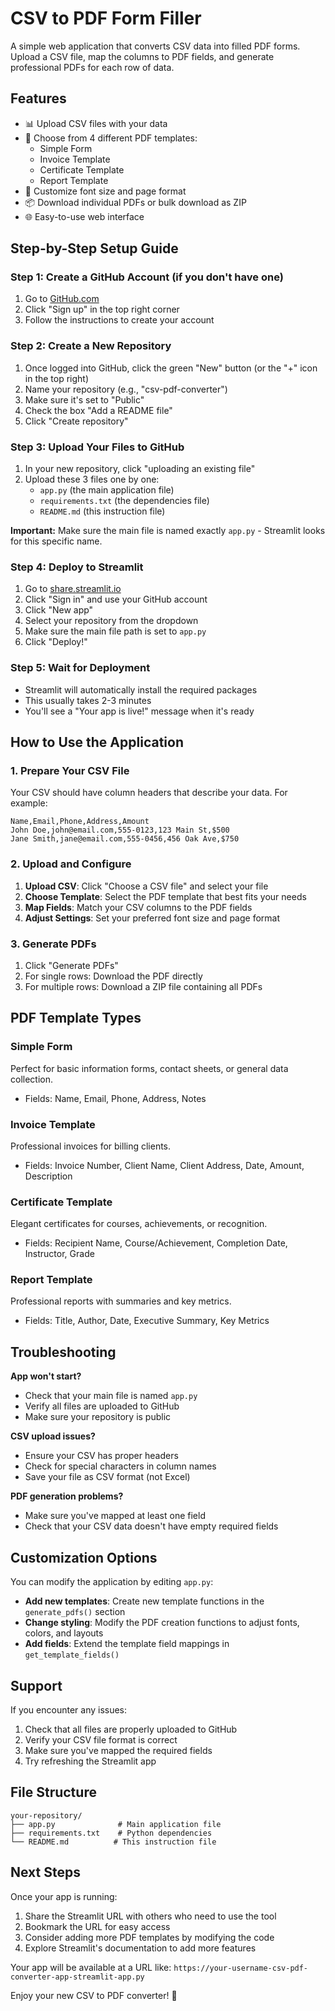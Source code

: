 # CSV to PDF Form Filler

A simple web application that converts CSV data into filled PDF forms. Upload a CSV file, map the columns to PDF fields, and generate professional PDFs for each row of data.

## Features

- 📊 Upload CSV files with your data
- 📄 Choose from 4 different PDF templates:
  - Simple Form
  - Invoice Template
  - Certificate Template
  - Report Template
- 🎨 Customize font size and page format
- 📦 Download individual PDFs or bulk download as ZIP
- 🌐 Easy-to-use web interface

## Step-by-Step Setup Guide

### Step 1: Create a GitHub Account (if you don't have one)

1. Go to [GitHub.com](https://github.com)
2. Click "Sign up" in the top right corner
3. Follow the instructions to create your account

### Step 2: Create a New Repository

1. Once logged into GitHub, click the green "New" button (or the "+" icon in the top right)
2. Name your repository (e.g., "csv-pdf-converter")
3. Make sure it's set to "Public"
4. Check the box "Add a README file"
5. Click "Create repository"

### Step 3: Upload Your Files to GitHub

1. In your new repository, click "uploading an existing file"
2. Upload these 3 files one by one:
   - `app.py` (the main application file)
   - `requirements.txt` (the dependencies file)
   - `README.md` (this instruction file)

**Important:** Make sure the main file is named exactly `app.py` - Streamlit looks for this specific name.

### Step 4: Deploy to Streamlit

1. Go to [share.streamlit.io](https://share.streamlit.io)
2. Click "Sign in" and use your GitHub account
3. Click "New app"
4. Select your repository from the dropdown
5. Make sure the main file path is set to `app.py`
6. Click "Deploy!"

### Step 5: Wait for Deployment

- Streamlit will automatically install the required packages
- This usually takes 2-3 minutes
- You'll see a "Your app is live!" message when it's ready

## How to Use the Application

### 1. Prepare Your CSV File

Your CSV should have column headers that describe your data. For example:

```csv
Name,Email,Phone,Address,Amount
John Doe,john@email.com,555-0123,123 Main St,$500
Jane Smith,jane@email.com,555-0456,456 Oak Ave,$750
```

### 2. Upload and Configure

1. **Upload CSV**: Click "Choose a CSV file" and select your file
2. **Choose Template**: Select the PDF template that best fits your needs
3. **Map Fields**: Match your CSV columns to the PDF fields
4. **Adjust Settings**: Set your preferred font size and page format

### 3. Generate PDFs

1. Click "Generate PDFs"
2. For single rows: Download the PDF directly
3. For multiple rows: Download a ZIP file containing all PDFs

## PDF Template Types

### Simple Form
Perfect for basic information forms, contact sheets, or general data collection.
- Fields: Name, Email, Phone, Address, Notes

### Invoice Template
Professional invoices for billing clients.
- Fields: Invoice Number, Client Name, Client Address, Date, Amount, Description

### Certificate Template
Elegant certificates for courses, achievements, or recognition.
- Fields: Recipient Name, Course/Achievement, Completion Date, Instructor, Grade

### Report Template
Professional reports with summaries and key metrics.
- Fields: Title, Author, Date, Executive Summary, Key Metrics

## Troubleshooting

**App won't start?**
- Check that your main file is named `app.py`
- Verify all files are uploaded to GitHub
- Make sure your repository is public

**CSV upload issues?**
- Ensure your CSV has proper headers
- Check for special characters in column names
- Save your file as CSV format (not Excel)

**PDF generation problems?**
- Make sure you've mapped at least one field
- Check that your CSV data doesn't have empty required fields

## Customization Options

You can modify the application by editing `app.py`:

- **Add new templates**: Create new template functions in the `generate_pdfs()` section
- **Change styling**: Modify the PDF creation functions to adjust fonts, colors, and layouts
- **Add fields**: Extend the template field mappings in `get_template_fields()`

## Support

If you encounter any issues:

1. Check that all files are properly uploaded to GitHub
2. Verify your CSV file format is correct
3. Make sure you've mapped the required fields
4. Try refreshing the Streamlit app

## File Structure

```
your-repository/
├── app.py              # Main application file
├── requirements.txt    # Python dependencies
└── README.md          # This instruction file
```

## Next Steps

Once your app is running:

1. Share the Streamlit URL with others who need to use the tool
2. Bookmark the URL for easy access
3. Consider adding more PDF templates by modifying the code
4. Explore Streamlit's documentation to add more features

Your app will be available at a URL like: `https://your-username-csv-pdf-converter-app-streamlit-app.py`

Enjoy your new CSV to PDF converter! 🎉